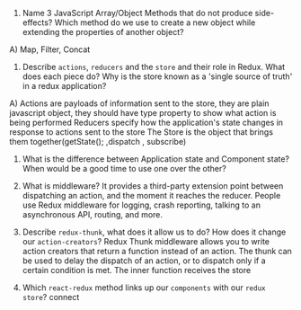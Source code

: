 1.  Name 3 JavaScript Array/Object Methods that do not produce side-effects? Which method do we use to create a new object while extending the properties of another object?

A) Map, Filter, Concat

1.  Describe `actions`, `reducers` and the `store` and their role in Redux. What does each piece do? Why is the store known as a 'single source of truth' in a redux application?

A) Actions are payloads of information sent to the store, they are plain javascript object, they should have type property to show what action is being performed
    Reducers specify how the application's state changes in response to actions sent to the store
    The Store is the object that brings them together(getState(); ,dispatch , subscribe)

1.  What is the difference between Application state and Component state? When would be a good time to use one over the other?


1.  What is middleware?
It provides a third-party extension point between dispatching an action, and the moment it reaches the reducer.
People use Redux middleware for logging, crash reporting, talking to an asynchronous API, routing, and more.

1.  Describe `redux-thunk`, what does it allow us to do? How does it change our `action-creators`?
Redux Thunk middleware allows you to write action creators that return a function instead of an action.
The thunk can be used to delay the dispatch of an action, or to dispatch only if a certain condition is met. The inner function receives the store 


1.  Which `react-redux` method links up our `components` with our `redux store`?
connect
